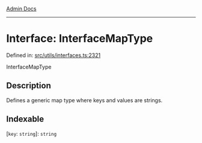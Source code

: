 [Admin Docs](/)

***

# Interface: InterfaceMapType

Defined in: [src/utils/interfaces.ts:2321](https://github.com/PalisadoesFoundation/talawa-admin/blob/main/src/utils/interfaces.ts#L2321)

InterfaceMapType

## Description

Defines a generic map type where keys and values are strings.

## Indexable

\[`key`: `string`\]: `string`
